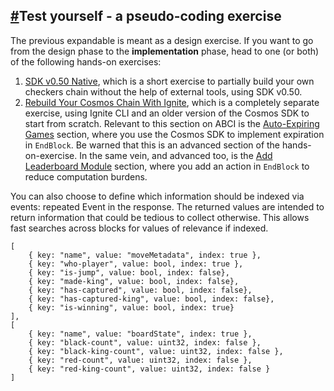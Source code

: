 
[#](https://ida.interchain.io/academy/2-cosmos-concepts/1-architecture.html#test-yourself-a-pseudo-coding-exercise)Test yourself - a pseudo-coding exercise
-----------------------------------------------------------------------------------------------------------------------------------------------------------


The previous expandable is meant as a design exercise. If you want to go from the design phase to the **implementation** phase, head to one (or both) of the following hands-on exercises:

1.  [SDK v0.50 Native](https://ida.interchain.io/hands-on-exercise/0-native/), which is a short exercise to partially build your own checkers chain without the help of external tools, using SDK v0.50.
2.  [Rebuild Your Cosmos Chain With Ignite](https://ida.interchain.io/hands-on-exercise/1-ignite-cli/), which is a completely separate exercise, using Ignite CLI and an older version of the Cosmos SDK to start from scratch.
    Relevant to this section on ABCI is the [Auto-Expiring Games](https://ida.interchain.io/hands-on-exercise/2-ignite-cli-adv/4-game-forfeit.html) section, where you use the Cosmos SDK to implement expiration in `EndBlock`. Be warned that this is an advanced section of the hands-on-exercise.
    In the same vein, and advanced too, is the [Add Leaderboard Module](https://ida.interchain.io/hands-on-exercise/4-run-in-prod/3-add-leaderboard.html) section, where you add an action in `EndBlock` to reduce computation burdens.




You can also choose to define which information should be indexed via events: repeated Event in the response. The returned values are intended to return information that could be tedious to collect otherwise. This allows fast searches across blocks for values of relevance if indexed.
```
[
    { key: "name", value: "moveMetadata", index: true },
    { key: "who-player", value: bool, index: true },
    { key: "is-jump", value: bool, index: false},
    { key: "made-king", value: bool, index: false},
    { key: "has-captured", value: bool, index: false},
    { key: "has-captured-king", value: bool, index: false},
    { key: "is-winning", value: bool, index: true}
],
[
    { key: "name", value: "boardState", index: true },
    { key: "black-count", value: uint32, index: false },
    { key: "black-king-count", value: uint32, index: false },
    { key: "red-count", value: uint32, index: false },
    { key: "red-king-count", value: uint32, index: false }
]

```